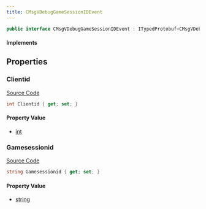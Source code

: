 ```yaml
---
title: CMsgVDebugGameSessionIDEvent
---
```


```csharp
public interface CMsgVDebugGameSessionIDEvent : ITypedProtobuf<CMsgVDebugGameSessionIDEvent>, INativeHandle, INetMessage<CMsgVDebugGameSessionIDEvent>, IDisposable
```

#### Implements

## Properties

### Clientid

[Source Code](https://github.com/swiftly-solution/swiftlys2/blob/main/managed/src/SwiftlyS2.Generated/Protobufs/Interfaces/CMsgVDebugGameSessionIDEvent.cs#L18)

```csharp
int Clientid { get; set; }
```

#### Property Value

- [int](https://learn.microsoft.com/dotnet/api/system.int32)

### Gamesessionid

[Source Code](https://github.com/swiftly-solution/swiftlys2/blob/main/managed/src/SwiftlyS2.Generated/Protobufs/Interfaces/CMsgVDebugGameSessionIDEvent.cs#L21)

```csharp
string Gamesessionid { get; set; }
```

#### Property Value

- [string](https://learn.microsoft.com/dotnet/api/system.string)

